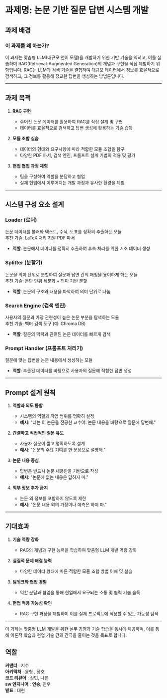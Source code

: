 # 과제명: 논문 기반 질문 답변 시스템 개발

## 과제 배경

### 이 과제를 왜 하는가?
이 과제는 맞춤형 LLM(대규모 언어 모델)을 개발하기 위한 기반 기술을 익히고, 이를 실습하며 RAG(Retrieval-Augmented Generation)의 개념과 구현을 직접 체험하기 위함입니다. RAG는 LLM과 검색 기술을 결합하여 대규모 데이터에서 정보를 효율적으로 검색하고, 그 정보를 활용해 정교한 답변을 생성하는 방법론입니다.

---

## 과제 목적

1. **RAG 구현**  
   - 주어진 논문 데이터를 활용하여 RAG를 직접 설계 및 구현
   - 데이터를 효율적으로 검색하고 답변 생성에 활용하는 기술 습득  

2. **모듈 조합 실습**  
   - 데이터의 형태와 요구사항에 따라 적합한 모듈 조합을 탐구
   - 다양한 PDF 파서, 검색 엔진, 프롬프트 설계 기법의 적용 및 평가  

3. **현업 협업 과정 체험**  
   - 팀을 구성하여 역할을 분담하고 협업
   - 실제 현업에서 이루어지는 개발 과정과 유사한 환경을 체험  

---

## 시스템 구성 요소 설계

### Loader (로더)
논문 데이터를 불러와 텍스트, 수식, 도표를 정확히 추출하는 모듈  
추천 기술: LaTeX 처리 지원 PDF 파서  
- **역할**: 논문에서 데이터를 정확히 추출하여 후속 처리를 위한 기초 데이터 생성  

### Splitter (분할기)
논문을 의미 단위로 분할하여 질문과 답변 간의 매핑을 용이하게 하는 모듈  
추천 기술: 문단 단위 세분화 + 의미 기반 분할  
- **역할**: 논문의 구조와 내용을 파악하여 의미 단위로 나눔  

### Search Engine (검색 엔진)
사용자의 질문과 가장 관련성이 높은 논문 부분을 탐색하는 모듈  
추천 기술: 벡터 검색 도구 (예: Chroma DB)  
- **역할**: 질문의 맥락과 관련된 논문 데이터를 빠르게 검색  

### Prompt Handler (프롬프트 처리기)
질문에 맞는 답변을 논문 내용에서 생성하는 모듈  
- **역할**: 추출된 데이터를 바탕으로 사용자의 질문에 적합한 답변 생성  

---

## Prompt 설계 원칙

1. **역할과 의도 통합**  
   - 시스템의 역할과 작업 범위를 명확히 설정  
   - **예시**: "너는 이 논문을 전공한 교수야. 논문 내용을 바탕으로 질문에 답변해."

2. **간결하고 직접적인 질문 유도**  
   - 사용자 질문이 짧고 명확하도록 설계  
   - **예시**: "논문의 주요 기여를 한 문장으로 설명해."

3. **논문 내용 중심**  
   - 답변은 반드시 논문 내용만을 기반으로 작성  
   - **예시**: "논문에 없는 내용은 답하지 마."

4. **외부 정보 추가 금지**  
   - 논문 외 정보를 포함하지 않도록 제한  
   - **예시**: "논문 내용 외의 가정이나 예측은 하지 마."

---

## 기대효과

1. **기술 역량 강화**  
   - RAG의 개념과 구현 능력을 학습하여 맞춤형 LLM 개발 역량 강화  

2. **실질적 문제 해결 능력**  
   - 다양한 데이터 형태에 따른 적합한 모듈 조합 방법 이해 및 실습  

3. **팀워크와 협업 경험**  
   - 역할 분담과 협업을 통해 현업에서 요구되는 소통 및 협력 기술 습득  

4. **현업 적용 가능성 확인**  
   - RAG 구현 과정을 체험하며 이를 실제 프로젝트에 적용할 수 있는 가능성 탐색  

---

이 과제는 맞춤형 LLM 개발을 위한 실무 경험과 기술 학습을 동시에 제공하며, 이를 통해 이론적 학습과 현업 기술 간의 간극을 줄이는 것을 목표로 합니다.


## 역할  
**커맨더** : 지수  
**아키텍처** : 윤형 , 장호  
**코드 리뷰어** : 상민, 나은  
**sw 엔지니어** : **연승**, 진우  
**발표** : 대현  
